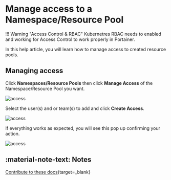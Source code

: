 # Manage access to a Namespace/Resource Pool

!!! Warning "Access Control & RBAC"
    Kubernetres RBAC needs to enabled and working for Access Control to work properly in Portainer.

In this help article, you will learn how to manage access to created resource pools.

## Managing access

Click <b>Namespaces/Resource Pools</b> then click <b>Manage Access</b> of the Namespace/Resource Pool you want.

![access](assets/access-1.png)

Select the user(s) and or team(s) to add and click <b>Create Access</b>.

![access](assets/access-2.png)

If everything works as expected, you will see this pop up confirming your action.

![access](assets/access-3.png)

## :material-note-text: Notes

[Contribute to these docs](https://github.com/portainer/portainer-docs/blob/master/contributing.md){target=_blank}
